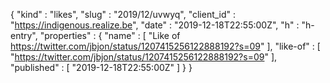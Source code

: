 {
  "kind" : "likes",
  "slug" : "2019/12/uvwyq",
  "client_id" : "https://indigenous.realize.be",
  "date" : "2019-12-18T22:55:00Z",
  "h" : "h-entry",
  "properties" : {
    "name" : [ "Like of https://twitter.com/jbjon/status/1207415256122888192?s=09" ],
    "like-of" : [ "https://twitter.com/jbjon/status/1207415256122888192?s=09" ],
    "published" : [ "2019-12-18T22:55:00Z" ]
  }
}
